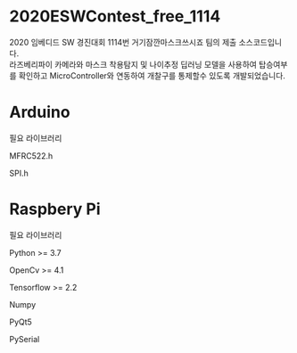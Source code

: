 <h1>2020ESWContest_free_1114</h1>
<p>2020 임베디드 SW 경진대회 1114번 거기잠깐마스크쓰시죠 팀의 제출 소스코드입니다.<br>라즈베리파이 카메라와 마스크 착용탐지 및 나이추정 딥러닝 모델을 사용하여 탑승여부를 확인하고 MicroController와 연동하여 개찰구를 통제할수 있도록 개발되었습니다.</p>

# Arduino

필요 라이브러리

MFRC522.h

SPI.h
  
# Raspbery Pi


필요 라이브러리

Python >= 3.7

OpenCv >= 4.1

Tensorflow >= 2.2

Numpy

PyQt5

PySerial

  
